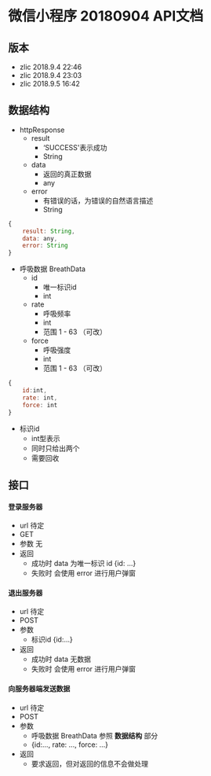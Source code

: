 # 微信小程序 20180904 API文档

## 版本

* zlic 2018.9.4 22:46
* zlic 2018.9.4 23:03
* zlic 2018.9.5 16:42

## 数据结构

* httpResponse
  * result
    * ‘SUCCESS'表示成功
    * String
  * data
    * 返回的真正数据
    * any
  * error
    * 有错误的话，为错误的自然语言描述
    * String

```javascript
{
    result: String,
    data: any,
    error: String
}
```

* 呼吸数据 BreathData
  * id
    * 唯一标识id
    * int
  * rate
    * 呼吸频率
    * int
    * 范围 1 - 63 （可改）
  * force
    * 呼吸强度
    * int
    * 范围 1 - 63 （可改）

```javascript
{
    id:int,
    rate: int,
    force: int
}
```

* 标识id
  * int型表示
  * 同时只给出两个
  * 需要回收

## 接口

#### 登录服务器

* url 待定
* GET
* 参数 无
* 返回
  * 成功时 data 为唯一标识 id {id: ...}
  * 失败时 会使用 error 进行用户弹窗

#### 退出服务器

* url 待定
* POST
* 参数
  * 标识id {id:...}
* 返回
  * 成功时 data 无数据
  * 失败时 会使用 error 进行用户弹窗

#### 向服务器端发送数据

* url 待定
* POST
* 参数
  * 呼吸数据 BreathData 参照 **数据结构** 部分
  * {id:..., rate: ..., force: ...}
* 返回
  * 要求返回，但对返回的信息不会做处理